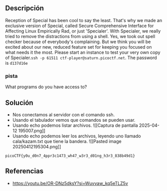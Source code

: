 
## Descripción 

Reception of Special has been cool to say the least. That's why we made an exclusive version of Special, called Secure Comprehensive Interface for Affecting Linux Empirically Rad, or just 'Specialer'. With Specialer, we really tried to remove the distractions from using a shell. Yes, we took out spell checker because of everybody's complaining. But we think you will be excited about our new, reduced feature set for keeping you focused on what needs it the most. Please start an instance to test your very own copy of Specialer.`ssh -p 61511 ctf-player@saturn.picoctf.net`. The password is `d137d16e`
### pista

What programs do you have access to?
## Solución

- Nos conectamos al servidor con el comando ssh.
- Usando el tabulador vemos que comandos se pueden usar.
- Usando echo podemos listar archivos.
![[Captura de pantalla 2025-04-12 195007.png]]
- Usando echo podemos leer los archivos, leyendo uno llamado cala/kazam.txt que tiene la bandera.
![[Pasted image 20250412195304.png]]



```
picoCTF{y0u_d0n7_4ppr3c1473_wh47_w3r3_d01ng_h3r3_838b49d1}
```

## Referencias

- https://youtu.be/OR-DNz5dksY?si=Wuvvaw_kq5eTLZ5v